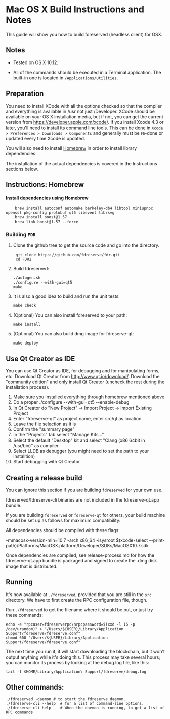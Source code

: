 Mac OS X Build Instructions and Notes
====================================
This guide will show you how to build fdreserved (headless client) for OSX.

Notes
-----

* Tested on OS X 10.12.

* All of the commands should be executed in a Terminal application. The
built-in one is located in `/Applications/Utilities`.

Preparation
-----------

You need to install XCode with all the options checked so that the compiler
and everything is available in /usr not just /Developer. XCode should be
available on your OS X installation media, but if not, you can get the
current version from https://developer.apple.com/xcode/. If you install
Xcode 4.3 or later, you'll need to install its command line tools. This can
be done in `Xcode > Preferences > Downloads > Components` and generally must
be re-done or updated every time Xcode is updated.

You will also need to install [Homebrew](http://brew.sh) in order to install library
dependencies.

The installation of the actual dependencies is covered in the Instructions
sections below.

Instructions: Homebrew
----------------------

#### Install dependencies using Homebrew

        brew install autoconf automake berkeley-db4 libtool miniupnpc openssl pkg-config protobuf qt5 libevent librsvg
        brew install boost@1.57
        brew link boost@1.57 --force

### Building `FDR`

1. Clone the github tree to get the source code and go into the directory.

        git clone https://github.com/fdreserve/fdr.git
        cd FDR2

2.  Build fdreserved:

        ./autogen.sh
        ./configure --with-gui=qt5
        make

3.  It is also a good idea to build and run the unit tests:

        make check

4.  (Optional) You can also install fdreserved to your path:

        make install

5.  (Optional) You can also build dmg image for fdreserve-qt:

        make deploy


Use Qt Creator as IDE
------------------------
You can use Qt Creator as IDE, for debugging and for manipulating forms, etc.
Download Qt Creator from http://www.qt.io/download/. Download the "community edition" and only install Qt Creator (uncheck the rest during the installation process).

1. Make sure you installed everything through homebrew mentioned above
2. Do a proper ./configure --with-gui=qt5 --enable-debug
3. In Qt Creator do "New Project" -> Import Project -> Import Existing Project
4. Enter "fdreserve-qt" as project name, enter src/qt as location
5. Leave the file selection as it is
6. Confirm the "summary page"
7. In the "Projects" tab select "Manage Kits..."
8. Select the default "Desktop" kit and select "Clang (x86 64bit in /usr/bin)" as compiler
9. Select LLDB as debugger (you might need to set the path to your installtion)
10. Start debugging with Qt Creator

Creating a release build
------------------------
You can ignore this section if you are building `fdreserved` for your own use.

fdreserved/fdreserve-cli binaries are not included in the fdreserve-qt.app bundle.

If you are building `fdreserved` or `fdreserve-qt` for others, your build machine should be set up
as follows for maximum compatibility:

All dependencies should be compiled with these flags:

 -mmacosx-version-min=10.7
 -arch x86_64
 -isysroot $(xcode-select --print-path)/Platforms/MacOSX.platform/Developer/SDKs/MacOSX10.7.sdk

Once dependencies are compiled, see release-process.md for how the fdreserve-qt.app
bundle is packaged and signed to create the .dmg disk image that is distributed.

Running
-------

It's now available at `./fdreserved`, provided that you are still in the `src`
directory. We have to first create the RPC configuration file, though.

Run `./fdreserved` to get the filename where it should be put, or just try these
commands:

    echo -e "rpcuser=fdreserverpc\nrpcpassword=$(xxd -l 16 -p /dev/urandom)" > "/Users/${USER}/Library/Application Support/fdreserve/fdreserve.conf"
    chmod 600 "/Users/${USER}/Library/Application Support/fdreserve/fdreserve.conf"

The next time you run it, it will start downloading the blockchain, but it won't
output anything while it's doing this. This process may take several hours;
you can monitor its process by looking at the debug.log file, like this:

    tail -f $HOME/Library/Application\ Support/fdreserve/debug.log

Other commands:
-------

    ./fdreserved -daemon # to start the fdreserve daemon.
    ./fdreserve-cli --help  # for a list of command-line options.
    ./fdreserve-cli help    # When the daemon is running, to get a list of RPC commands
